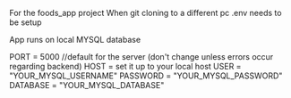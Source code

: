 For the foods_app project
When git cloning to a different pc .env needs to be setup

App runs on local MYSQL database

PORT = 5000 //default for the server (don't change unless errors occur regarding backend)
HOST = set it up to your local host
USER = "YOUR_MYSQL_USERNAME"
PASSWORD = "YOUR_MYSQL_PASSWORD"
DATABASE = "YOUR_MYSQL_DATABASE"

